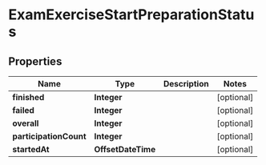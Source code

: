 

# ExamExerciseStartPreparationStatus


## Properties

| Name | Type | Description | Notes |
|------------ | ------------- | ------------- | -------------|
|**finished** | **Integer** |  |  [optional] |
|**failed** | **Integer** |  |  [optional] |
|**overall** | **Integer** |  |  [optional] |
|**participationCount** | **Integer** |  |  [optional] |
|**startedAt** | **OffsetDateTime** |  |  [optional] |



